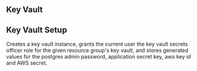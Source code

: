 ## Key Vault

## Key Vault Setup

Creates a key vault instance, grants the current user the key vault secrets officer role for the given resource group's key vault, and stores generated values for the postgres admin password, application secret key, aws key id and AWS secret.
